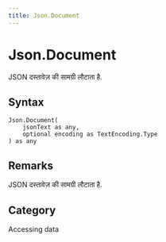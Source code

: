 ```yaml
---
title: Json.Document
---
```


# Json.Document


JSON दस्तावेज़ की सामग्री लौटाता है.


## Syntax

```powerquery
Json.Document(
    jsonText as any,
    optional encoding as TextEncoding.Type
) as any
```


## Remarks

JSON दस्तावेज़ की सामग्री लौटाता है.



## Category
Accessing data
